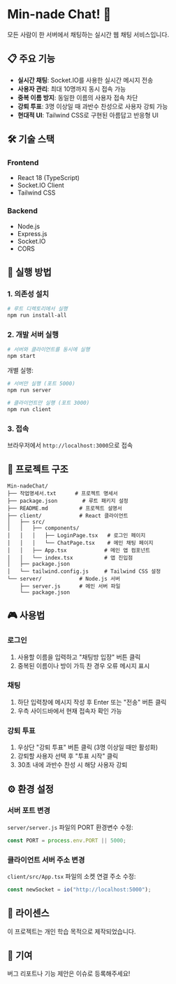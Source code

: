 # Min-nade Chat! 🚀

모든 사람이 한 서버에서 채팅하는 실시간 웹 채팅 서비스입니다.

## 📋 주요 기능

- **실시간 채팅**: Socket.IO를 사용한 실시간 메시지 전송
- **사용자 관리**: 최대 10명까지 동시 접속 가능
- **중복 이름 방지**: 동일한 이름의 사용자 접속 차단
- **강퇴 투표**: 3명 이상일 때 과반수 찬성으로 사용자 강퇴 가능
- **현대적 UI**: Tailwind CSS로 구현된 아름답고 반응형 UI

## 🛠 기술 스택

### Frontend

- React 18 (TypeScript)
- Socket.IO Client
- Tailwind CSS

### Backend

- Node.js
- Express.js
- Socket.IO
- CORS

## 🚀 실행 방법

### 1. 의존성 설치

```bash
# 루트 디렉토리에서 실행
npm run install-all
```

### 2. 개발 서버 실행

```bash
# 서버와 클라이언트를 동시에 실행
npm start
```

개별 실행:

```bash
# 서버만 실행 (포트 5000)
npm run server

# 클라이언트만 실행 (포트 3000)
npm run client
```

### 3. 접속

브라우저에서 `http://localhost:3000`으로 접속

## 📁 프로젝트 구조

```
Min-nadeChat/
├── 작업명세서.txt      # 프로젝트 명세서
├── package.json        # 루트 패키지 설정
├── README.md          # 프로젝트 설명서
├── client/            # React 클라이언트
│   ├── src/
│   │   ├── components/
│   │   │   ├── LoginPage.tsx   # 로그인 페이지
│   │   │   └── ChatPage.tsx    # 메인 채팅 페이지
│   │   ├── App.tsx            # 메인 앱 컴포넌트
│   │   └── index.tsx          # 앱 진입점
│   ├── package.json
│   └── tailwind.config.js     # Tailwind CSS 설정
└── server/            # Node.js 서버
    ├── server.js      # 메인 서버 파일
    └── package.json
```

## 🎮 사용법

### 로그인

1. 사용할 이름을 입력하고 "채팅방 입장" 버튼 클릭
2. 중복된 이름이나 방이 가득 찬 경우 오류 메시지 표시

### 채팅

1. 하단 입력창에 메시지 작성 후 Enter 또는 "전송" 버튼 클릭
2. 우측 사이드바에서 현재 접속자 확인 가능

### 강퇴 투표

1. 우상단 "강퇴 투표" 버튼 클릭 (3명 이상일 때만 활성화)
2. 강퇴할 사용자 선택 후 "투표 시작" 클릭
3. 30초 내에 과반수 찬성 시 해당 사용자 강퇴

## ⚙️ 환경 설정

### 서버 포트 변경

`server/server.js` 파일의 PORT 환경변수 수정:

```javascript
const PORT = process.env.PORT || 5000;
```

### 클라이언트 서버 주소 변경

`client/src/App.tsx` 파일의 소켓 연결 주소 수정:

```javascript
const newSocket = io("http://localhost:5000");
```

## 📝 라이센스

이 프로젝트는 개인 학습 목적으로 제작되었습니다.

## 🤝 기여

버그 리포트나 기능 제안은 이슈로 등록해주세요!
